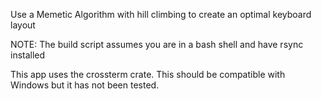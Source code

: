 Use a Memetic Algorithm with hill climbing to create an optimal keyboard layout

NOTE: The build script assumes you are in a bash shell and have rsync installed

This app uses the crossterm crate. This should be compatible with Windows but it has not been tested.
